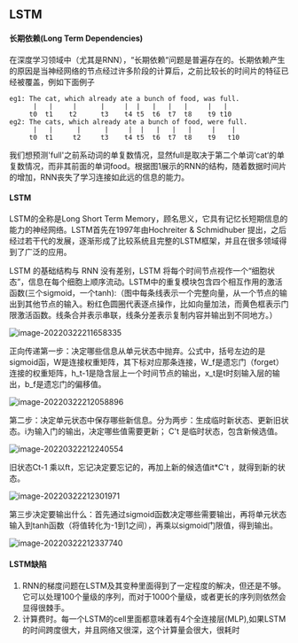 ## LSTM

#### 长期依赖(Long Term Dependencies)

在深度学习领域中（尤其是RNN），“长期依赖“问题是普遍存在的。长期依赖产生的原因是当神经网络的节点经过许多阶段的计算后，之前比较长的时间片的特征已经被覆盖，例如下面例子

```text
eg1: The cat, which already ate a bunch of food, was full.
      |   |     |      |     |  |   |   |   |     |   |
     t0  t1    t2      t3    t4 t5  t6  t7  t8    t9 t10
eg2: The cats, which already ate a bunch of food, were full.
      |   |      |      |     |  |   |   |   |     |    |
     t0  t1     t2     t3    t4 t5  t6  t7  t8    t9   t10
```

我们想预测'full'之前系动词的单复数情况，显然full是取决于第二个单词’cat‘的单复数情况，而非其前面的单词food。根据图1展示的RNN的结构，随着数据时间片的增加，RNN丧失了学习连接如此远的信息的能力。

#### LSTM

LSTM的全称是Long Short Term Memory，顾名思义，它具有记忆长短期信息的能力的神经网络。LSTM首先在1997年由Hochreiter & Schmidhuber 提出，之后经过若干代的发展，逐渐形成了比较系统且完整的LSTM框架，并且在很多领域得到了广泛的应用。

LSTM 的基础结构与 RNN 没有差别，LSTM 将每个时间节点视作一个“细胞状态”，信息在每个细胞上顺序流动。LSTM中的重复模块包含四个相互作用的激活函数(三个sigmoid，一个tanh):（图中每条线表示一个完整向量，从一个节点的输出到其他节点的输入。粉红色圆圈代表逐点操作，比如向量加法，而黄色框表示门限激活函数。线条合并表示串联，线条分差表示复制内容并输出到不同地方。）

![image-20220322211658335](https://gitee.com/dongramesez/typora-img/raw/master/img/image-20220322211658335.png)

正向传递第一步：决定哪些信息从单元状态中抛弃。公式中，括号左边的是sigmoid函，W是连接权重矩阵，其下标对应那条连接，W_f是遗忘门（forget）连接的权重矩阵，h_t-1是隐含层上一个时间节点的输出，x_t是t时刻输入层的输出，b_f是遗忘门的偏移值。

![image-20220322212058896](https://gitee.com/dongramesez/typora-img/raw/master/img/image-20220322212058896.png)

第二步：决定单元状态中保存哪些新信息。分为两步：生成临时新状态、更新旧状态。i为输入门的输出，决定哪些值需要更新； C't 是临时状态，包含新候选值。

![image-20220322212240554](https://gitee.com/dongramesez/typora-img/raw/master/img/image-20220322212240554.png)

旧状态Ct-1 乘以ft，忘记决定要忘记的，再加上新的候选值it*C't ，就得到新的状态。

![image-20220322212301971](https://gitee.com/dongramesez/typora-img/raw/master/img/image-20220322212301971.png)

第三步决定要输出什么：首先通过sigmoid函数决定哪些需要输出，再将单元状态输入到tanh函数（将值转化为-1到1之间），再乘以sigmoid门限值，得到输出。

![image-20220322212337740](https://gitee.com/dongramesez/typora-img/raw/master/img/image-20220322212337740.png)

#### LSTM缺陷

1. RNN的梯度问题在LSTM及其变种里面得到了一定程度的解决，但还是不够。它可以处理100个量级的序列，而对于1000个量级，或者更长的序列则依然会显得很棘手。
2. 计算费时。每一个LSTM的cell里面都意味着有4个全连接层(MLP),如果LSTM的时间跨度很大，并且网络又很深，这个计算量会很大，很耗时